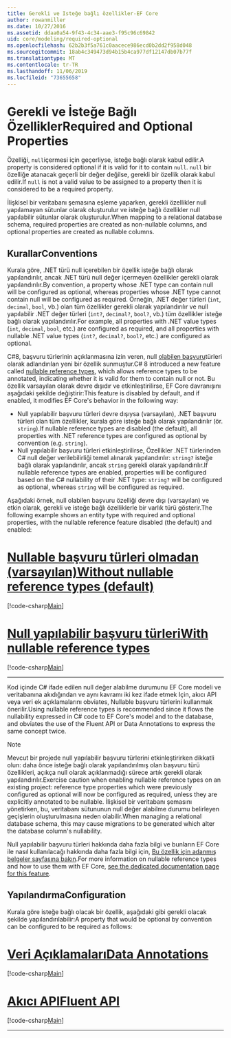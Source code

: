 ```yaml
---
title: Gerekli ve Isteğe bağlı özellikler-EF Core
author: rowanmiller
ms.date: 10/27/2016
ms.assetid: ddaa0a54-9f43-4c34-aae3-f95c96c69842
uid: core/modeling/required-optional
ms.openlocfilehash: 62b2b3f5a761c0aacece986ecd0b2dd2f958d048
ms.sourcegitcommit: 18ab4c349473d94b15b4ca977df12147db07b77f
ms.translationtype: MT
ms.contentlocale: tr-TR
ms.lasthandoff: 11/06/2019
ms.locfileid: "73655658"
---
```

# <a name="required-and-optional-properties"></a><span data-ttu-id="e4658-102">Gerekli ve İsteğe Bağlı Özellikler</span><span class="sxs-lookup"><span data-stu-id="e4658-102">Required and Optional Properties</span></span>

<span data-ttu-id="e4658-103">Özelliği, `null`içermesi için geçerliyse, isteğe bağlı olarak kabul edilir.</span><span class="sxs-lookup"><span data-stu-id="e4658-103">A property is considered optional if it is valid for it to contain `null`.</span></span> <span data-ttu-id="e4658-104">`null` bir özelliğe atanacak geçerli bir değer değilse, gerekli bir özellik olarak kabul edilir.</span><span class="sxs-lookup"><span data-stu-id="e4658-104">If `null` is not a valid value to be assigned to a property then it is considered to be a required property.</span></span>

<span data-ttu-id="e4658-105">İlişkisel bir veritabanı şemasına eşleme yaparken, gerekli özellikler null yapılamayan sütunlar olarak oluşturulur ve isteğe bağlı özellikler null yapılabilir sütunlar olarak oluşturulur.</span><span class="sxs-lookup"><span data-stu-id="e4658-105">When mapping to a relational database schema, required properties are created as non-nullable columns, and optional properties are created as nullable columns.</span></span>

## <a name="conventions"></a><span data-ttu-id="e4658-106">Kurallar</span><span class="sxs-lookup"><span data-stu-id="e4658-106">Conventions</span></span>

<span data-ttu-id="e4658-107">Kurala göre, .NET türü null içerebilen bir özellik isteğe bağlı olarak yapılandırılır, ancak .NET türü null değer içermeyen özellikler gerekli olarak yapılandırılır.</span><span class="sxs-lookup"><span data-stu-id="e4658-107">By convention, a property whose .NET type can contain null will be configured as optional, whereas properties whose .NET type cannot contain null will be configured as required.</span></span> <span data-ttu-id="e4658-108">Örneğin, .NET değer türleri (`int`, `decimal`, `bool`, vb.) olan tüm özellikler gerekli olarak yapılandırılır ve null yapılabilir .NET değer türleri (`int?`, `decimal?`, `bool?`, vb.) tüm özellikler isteğe bağlı olarak yapılandırılır.</span><span class="sxs-lookup"><span data-stu-id="e4658-108">For example, all properties with .NET value types (`int`, `decimal`, `bool`, etc.) are configured as required, and all properties with nullable .NET value types (`int?`, `decimal?`, `bool?`, etc.) are configured as optional.</span></span>

<span data-ttu-id="e4658-109">C#8, başvuru türlerinin açıklanmasına izin veren, null [olabilen başvuru](/dotnet/csharp/tutorials/nullable-reference-types)türleri olarak adlandırılan yeni bir özellik sunmuştur.</span><span class="sxs-lookup"><span data-stu-id="e4658-109">C# 8 introduced a new feature called [nullable reference types](/dotnet/csharp/tutorials/nullable-reference-types), which allows reference types to be annotated, indicating whether it is valid for them to contain null or not.</span></span> <span data-ttu-id="e4658-110">Bu özellik varsayılan olarak devre dışıdır ve etkinleştirilirse, EF Core davranışını aşağıdaki şekilde değiştirir:</span><span class="sxs-lookup"><span data-stu-id="e4658-110">This feature is disabled by default, and if enabled, it modifies EF Core's behavior in the following way:</span></span>

* <span data-ttu-id="e4658-111">Null yapılabilir başvuru türleri devre dışıysa (varsayılan), .NET başvuru türleri olan tüm özellikler, kurala göre isteğe bağlı olarak yapılandırılır (ör. `string`).</span><span class="sxs-lookup"><span data-stu-id="e4658-111">If nullable reference types are disabled (the default), all properties with .NET reference types are configured as optional by convention (e.g. `string`).</span></span>
* <span data-ttu-id="e4658-112">Null yapılabilir başvuru türleri etkinleştirilirse, Özellikler .NET türlerinden C# null değer verilebilirliği temel alınarak yapılandırılır: `string?` isteğe bağlı olarak yapılandırılır, ancak `string` gerekli olarak yapılandırılır.</span><span class="sxs-lookup"><span data-stu-id="e4658-112">If nullable reference types are enabled, properties will be configured based on the C# nullability of their .NET type: `string?` will be configured as optional, whereas `string` will be configured as required.</span></span>

<span data-ttu-id="e4658-113">Aşağıdaki örnek, null olabilen başvuru özelliği devre dışı (varsayılan) ve etkin olarak, gerekli ve isteğe bağlı özelliklerle bir varlık türü gösterir.</span><span class="sxs-lookup"><span data-stu-id="e4658-113">The following example shows an entity type with required and optional properties, with the nullable reference feature disabled (the default) and enabled:</span></span>

# <a name="without-nullable-reference-types-defaulttabwithout-nrt"></a>[<span data-ttu-id="e4658-114">Nullable başvuru türleri olmadan (varsayılan)</span><span class="sxs-lookup"><span data-stu-id="e4658-114">Without nullable reference types (default)</span></span>](#tab/without-nrt)

[!code-csharp[Main](../../../samples/core/Miscellaneous/NullableReferenceTypes/CustomerWithoutNullableReferenceTypes.cs?name=Customer&highlight=4-8)]

# <a name="with-nullable-reference-typestabwith-nrt"></a>[<span data-ttu-id="e4658-115">Null yapılabilir başvuru türleri</span><span class="sxs-lookup"><span data-stu-id="e4658-115">With nullable reference types</span></span>](#tab/with-nrt)

[!code-csharp[Main](../../../samples/core/Miscellaneous/NullableReferenceTypes/Customer.cs?name=Customer&highlight=4-6)]

***

<span data-ttu-id="e4658-116">Kod içinde C# ifade edilen null değer alabilme durumunu EF Core modeli ve veritabanına akıdığından ve aynı kavramı iki kez ifade etmek Için, akıcı API veya veri ek açıklamalarını obviates, Nullable başvuru türlerini kullanmak önerilir.</span><span class="sxs-lookup"><span data-stu-id="e4658-116">Using nullable reference types is recommended since it flows the nullability expressed in C# code to EF Core's model and to the database, and obviates the use of the Fluent API or Data Annotations to express the same concept twice.</span></span>

> [!NOTE]
> <span data-ttu-id="e4658-117">Mevcut bir projede null yapılabilir başvuru türlerini etkinleştirirken dikkatli olun: daha önce isteğe bağlı olarak yapılandırılmış olan başvuru türü özellikleri, açıkça null olarak açıklanmadığı sürece artık gerekli olarak yapılandırılır.</span><span class="sxs-lookup"><span data-stu-id="e4658-117">Exercise caution when enabling nullable reference types on an existing project: reference type properties which were previously configured as optional will now be configured as required, unless they are explicitly annotated to be nullable.</span></span> <span data-ttu-id="e4658-118">İlişkisel bir veritabanı şemasını yönetirken, bu, veritabanı sütununun null değer alabilme durumu belirleyen geçişlerin oluşturulmasına neden olabilir.</span><span class="sxs-lookup"><span data-stu-id="e4658-118">When managing a relational database schema, this may cause migrations to be generated which alter the database column's nullability.</span></span>

<span data-ttu-id="e4658-119">Null yapılabilir başvuru türleri hakkında daha fazla bilgi ve bunların EF Core ile nasıl kullanılacağı hakkında daha fazla bilgi için, [Bu özellik için adanmış belgeler sayfasına bakın](xref:core/miscellaneous/nullable-reference-types).</span><span class="sxs-lookup"><span data-stu-id="e4658-119">For more information on nullable reference types and how to use them with EF Core, [see the dedicated documentation page for this feature](xref:core/miscellaneous/nullable-reference-types).</span></span>

## <a name="configuration"></a><span data-ttu-id="e4658-120">Yapılandırma</span><span class="sxs-lookup"><span data-stu-id="e4658-120">Configuration</span></span>

<span data-ttu-id="e4658-121">Kurala göre isteğe bağlı olacak bir özellik, aşağıdaki gibi gerekli olacak şekilde yapılandırılabilir:</span><span class="sxs-lookup"><span data-stu-id="e4658-121">A property that would be optional by convention can be configured to be required as follows:</span></span>

# <a name="data-annotationstabdata-annotations"></a>[<span data-ttu-id="e4658-122">Veri Açıklamaları</span><span class="sxs-lookup"><span data-stu-id="e4658-122">Data Annotations</span></span>](#tab/data-annotations)

[!code-csharp[Main](../../../samples/core/Modeling/DataAnnotations/Required.cs?highlight=14)]

# <a name="fluent-apitabfluent-api"></a>[<span data-ttu-id="e4658-123">Akıcı API</span><span class="sxs-lookup"><span data-stu-id="e4658-123">Fluent API</span></span>](#tab/fluent-api)

[!code-csharp[Main](../../../samples/core/Modeling/FluentAPI/Required.cs?highlight=11-13)]

***
